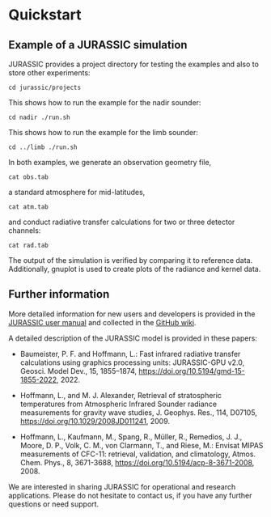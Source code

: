 # Quickstart

## Example of a JURASSIC simulation

JURASSIC provides a project directory for testing the examples and
also to store other experiments:

    cd jurassic/projects

This shows how to run the example for the nadir sounder:

    cd nadir ./run.sh

This shows how to run the example for the limb sounder:

    cd ../limb ./run.sh

In both examples, we generate an observation geometry file,

    cat obs.tab

a standard atmosphere for mid-latitudes,

    cat atm.tab

and conduct radiative transfer calculations for two or three detector
channels:

    cat rad.tab

The output of the simulation is verified by comparing it to reference
data. Additionally, gnuplot is used to create plots of the radiance
and kernel data.

## Further information

More detailed information for new users and developers is provided in
the [JURASSIC user manual](https://slcs-jsc.github.io/jurassic) and
collected in the [GitHub wiki](https://github.com/slcs-jsc/jurassic/wiki).

A detailed description of the JURASSIC model is provided in these papers:

* Baumeister, P. F. and Hoffmann, L.: Fast infrared radiative transfer
  calculations using graphics processing units: JURASSIC-GPU v2.0,
  Geosci. Model Dev., 15, 1855–1874,
  <https://doi.org/10.5194/gmd-15-1855-2022>, 2022.

* Hoffmann, L., and M. J. Alexander, Retrieval of stratospheric
  temperatures from Atmospheric Infrared Sounder radiance measurements
  for gravity wave studies, J. Geophys. Res., 114, D07105,
  <https://doi.org/10.1029/2008JD011241>, 2009.

* Hoffmann, L., Kaufmann, M., Spang, R., Müller, R., Remedios, J. J.,
  Moore, D. P., Volk, C. M., von Clarmann, T., and Riese, M.: Envisat
  MIPAS measurements of CFC-11: retrieval, validation, and
  climatology, Atmos. Chem. Phys., 8, 3671-3688,
  <https://doi.org/10.5194/acp-8-3671-2008>, 2008.

We are interested in sharing JURASSIC for operational and research
applications. Please do not hesitate to contact us, if you have any
further questions or need support.
